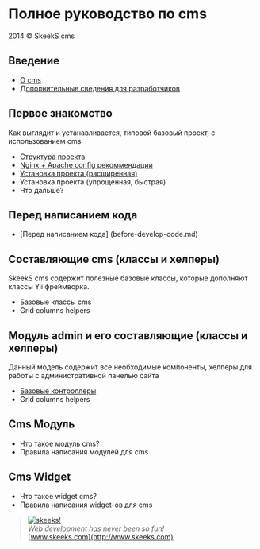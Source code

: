 Полное руководство по cms
=============================

2014 © SkeekS cms

Введение
--------

* [О cms](intro-skeeks-cms.md)
* [Дополнительные сведения для разработчиков](additional-info-for-developers.md)

Первое знакомство
-----------------
Как выглядит и устанавливается, типовой базовый проект, с использованием cms

* [Структура проекта](project-structure.md)
* [Nginx + Apache config рекоммендации](nginx-apache2-config.md)
* [Установка проекта (расширенная)](start-installation.md)
* Установка проекта (упрощенная, быстрая)
* Что дальше?

Перед написанием кода
---------------------
* [Перед написанием кода] (before-develop-code.md)


Составляющие cms (классы и хелперы)
-----------------------------------

SkeekS cms содержит полезные базовые классы, которые дополняют классы Yii фреймворка.

* Базовые классы cms
* Grid columns helpers


Модуль admin и его составляющие (классы и хелперы)
--------------------------------------------------

Данный модель содержит все необходимые компоненты, хелперы для работы с административной панелью сайта

* [Базовые контроллеры](cms-admin-base-controller.md)
* Grid columns helpers


Cms Модуль
----------
* Что такое модуль cms?
* Правила написания модулей для cms

Cms Widget
----------
* Что такое widget cms?
* Правила написания widget-ов для cms



> [![skeeks!](https://gravatar.com/userimage/74431132/13d04d83218593564422770b616e5622.jpg)](http://www.skeeks.com)  
<i>Web development has never been so fun!</i>  
[www.skeeks.com](http://www.skeeks.com)
